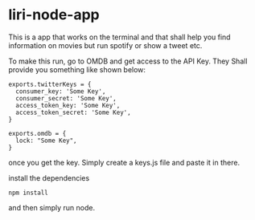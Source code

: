# liri-node-app
This is a app that works on the terminal and that shall help you find information on movies but run spotify or 
show a tweet etc. 

To make this run, go to OMDB and get access to the API Key. They Shall provide you something like shown below:

```
exports.twitterKeys = {
  consumer_key: 'Some Key',
  consumer_secret: 'Some Key',
  access_token_key: 'Some Key',
  access_token_secret: 'Some Key',
}

exports.omdb = {
  lock: "Some Key",
}

```
once you get the key. Simply create a keys.js file and paste it in there.

install the dependencies

```
npm install

```

and then simply run node.
